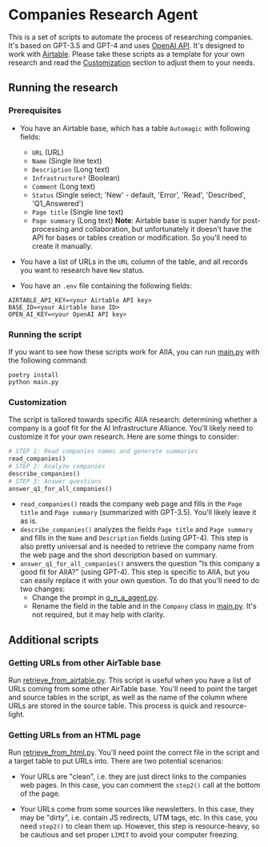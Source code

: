# Companies Research Agent

This is a set of scripts to automate the process of researching companies. It's based on GPT-3.5 and GPT-4
and uses [OpenAI API](https://beta.openai.com/). It's designed to work with [Airtable](https://airtable.com/).
Please take these scripts as a template for your own research and read the [Customization](#customization) section
to adjust them to your needs.

## Running the research

### Prerequisites
* You have an Airtable base, which has a table `Automagic` with following fields:
    - `URL` (URL)
    - `Name` (Single line text)
    - `Description` (Long text)
    - `Infrastructure?` (Boolean)
    - `Comment` (Long text)
    - `Status` (Single select; 'New' - default, 'Error', 'Read', 'Described', 'Q1_Answered')
    - `Page title` (Single line text)
    - `Page summary` (Long text)
**Note**: Airtable base is super handy for post-processing and collaboration, but unfortunately it
doesn't have the API for bases or tables creation or modification. So you'll need to create it manually.

* You have a list of URLs in the `URL` column of the table, and all records you want to research have `New` status.

* You have an `.env` file containing the following fields: 

```
AIRTABLE_API_KEY=<your Airtable API key>
BASE_ID=<your Airtable base ID>
OPEN_AI_KEY=<your OpenAI API key>
```

### Running the script

If you want to see how these scripts work for AIIA, you can run [main.py](main.py) with the following command:

```
poetry install
python main.py
```

### Customization

The script is tailored towards specific AIIA research: determining whether a company is a goof fit for
the AI Infrastructure Alliance. You'll likely need to customize it for your own research. Here are some
things to consider:

```python
# STEP 1: Read companies names and generate summaries
read_companies()
# STEP 2: Analyze companies
describe_companies()
# STEP 3: Answer questions
answer_q1_for_all_companies()
```

* `read_companies()` reads the company web page and fills in the `Page title` and `Page summary` (summarized with GPT-3.5).
You'll likely leave it as is.
* `describe_companies()` analyzes the fields `Page title` and `Page summary` and fills in the `Name` and `Description` fields
(using GPT-4). This step is also pretty universal and is needed to retrieve the company name from the web page and the short description based on summary.
* `answer_q1_for_all_companies()` answers the question "Is this company a good fit for AIIA?" (using GPT-4). This step is specific to AIIA, but you can easily replace it with your own question. To do that you'll need to do two changes:
    - Change the prompt in [q_n_a_agent.py](q_n_a_agent.py).
    - Rename the field in the table and in the `Company` class in [main.py](main.py). 
    It's not required, but it may help with clarity.

## Additional scripts

### Getting URLs from other AirTable base

Run [retrieve_from_airtable.py](retrieve_from_airtable.py). This script is useful when you have a list of URLs
coming from some other AirTable base. You'll need to point the target and source tables in the script, as well as
the name of the column where URLs are stored in the source table. This process is quick and resource-light.

### Getting URLs from an HTML page

Run [retrieve_from_html.py](retrieve_from_html.py). You'll need point the correct file 
in the script and a target table to put URLs into. There are two potential scenarios:

* Your URLs are "clean", i.e. they are just direct links to the companies web pages. In this case, 
you can comment the `step2()` call at the bottom of the page.

* Your URLs come from some sources like newsletters. In this case, they may be "dirty", i.e. contain
JS redirects, UTM tags, etc. In this case, you need `step2()` to clean them up. However, this step is 
resource-heavy, so be cautious and set proper `LIMIT` to avoid your computer freezing.